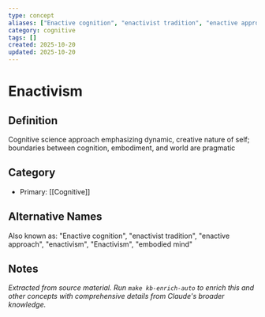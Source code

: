 ```yaml
---
type: concept
aliases: ["Enactive cognition", "enactivist tradition", "enactive approach", "enactivism", "Enactivism", "embodied mind"]
category: cognitive
tags: []
created: 2025-10-20
updated: 2025-10-20
---
```


# Enactivism

## Definition

Cognitive science approach emphasizing dynamic, creative nature of self; boundaries between cognition, embodiment, and world are pragmatic

## Category

- Primary: [[Cognitive]]

## Alternative Names

Also known as: "Enactive cognition", "enactivist tradition", "enactive approach", "enactivism", "Enactivism", "embodied mind"

## Notes

*Extracted from source material. Run `make kb-enrich-auto` to enrich this and other concepts with comprehensive details from Claude's broader knowledge.*
